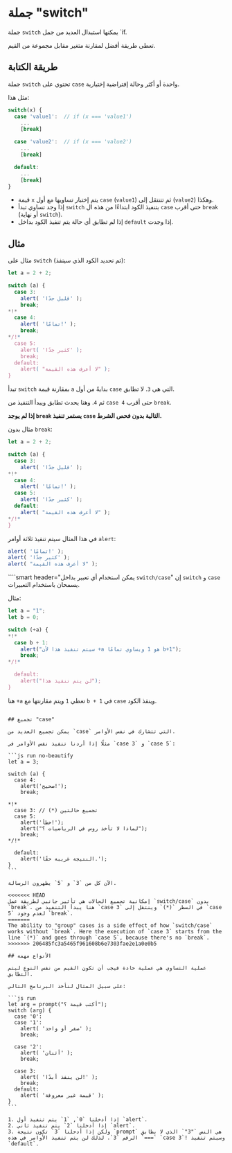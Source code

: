 # جملة "switch"

جملة `switch` يمكنها استبدال العديد من جمل `if.

تعطي طريقة أفضل لمقارنة متغير مقابل مجموعة من القيم.

## طريقة الكتابة

جملة `switch` تحتوي على `case` واحدة أو أكثر وحالة إفتراضية إختيارية.

مثل هذا:

```js no-beautify
switch(x) {
  case 'value1':  // if (x === 'value1')
    ...
    [break]

  case 'value2':  // if (x === 'value2')
    ...
    [break]

  default:
    ...
    [break]
}
```

- قيمة `x` يتم إختبار تساويها مع أول `case` (`value1`) ثم تتنتقل إلى (`value2`) وهكذا.
- إذا وجد تساوي تبدأ `switch` بتنفيذ الكود ابتداءًا من هذه ال `case` حتى أقرب `break` (أو نهاية `switch`).
- إذا لم تطابق أي حالة يتم تنفيذ الكود بداخل `default` إذا وجدت.

## مثال

مثال على `switch` (تم نحديد الكود الذي سينفذ):

```js run
let a = 2 + 2;

switch (a) {
  case 3:
    alert( 'قليل جدًا' );
    break;
*!*
  case 4:
    alert( 'تمامًا!' );
    break;
*/!*
  case 5:
    alert( 'كثير جدًا' );
    break;
  default:
    alert( "لا أعرف هذه القيمة" );
}
```

تبدأ `switch` بمقارنة قيمة `a` بدايةً من أول `case` التي هي `3`. لا تطابق.

ثم `4`. وهنا يحدث تطابق ويبدأ التنفيذ من `case 4` حتى أقرب `break`.

**إذا لم يوجد `break` يستمر تنفيذ `case` التالية بدون فحص الشرط.**

مثال بدون `break`:

```js run
let a = 2 + 2;

switch (a) {
  case 3:
    alert( 'قليل جدًا' );
*!*
  case 4:
    alert( 'تمامًا!' );
  case 5:
    alert( 'كثير جدًا' );
  default:
    alert( "لا أعرف هذه القيمة" );
*/!*
}
```

في هذا المثال سيتم تنفيذ ثلاثة أوامر `alert`:

```js
alert( 'تمامًا!' );
alert( 'كثير جدًا' );
alert( "لا أعرف هذه القيمة" );
```

````smart header="يمكن استخدام أي تعبير بداخل `switch/case`"
إن `switch` و `case` يسمحان باستخدام التعبيرات.

مثال:

```js run
let a = "1";
let b = 0;

switch (+a) {
*!*
  case b + 1:
    alert("سيتم تنفيذ هذا لأن +a هو 1 ويساوي تمامًا b+1");
    break;
*/!*

  default:
    alert("لن يتم تنفيذ هذا");
}
```
هنا `+a` تعطي `1` ويتم مقارنتها مع `b + 1` في `case` وينفذ الكود.
````

## تجميع "case"

يمكن تجميع العديد من `case` التي تتشارك في نفس الأوامر.

مثلًا إذا أردنا تنفيذ نفس الأوامر في `case 3` و `case 5`:

```js run no-beautify
let a = 3;

switch (a) {
  case 4:
    alert('صحيح!');
    break;

*!*
  case 3: // (*) تجميع حالتين
  case 5:
    alert('خطأ!');
    alert("لماذا لا تأخذ روس في الرياضيات ؟");
    break;
*/!*

  default:
    alert('النتيجة غريبة حقًا.');
}
```

الآن كل من `3` و `5` يظهرون الرسالة.

<<<<<<< HEAD
إمكانية تجميع الحالات هي تأثير جانبي لطريقة عمل `switch/case` بدون `break`. هنا يبدأ التنفيذ من `case 3` في السطر `(*)` وينتقل إلى `case 5` لعدم وجود `break`.
=======
The ability to "group" cases is a side effect of how `switch/case` works without `break`. Here the execution of `case 3` starts from the line `(*)` and goes through `case 5`, because there's no `break`.
>>>>>>> 206485fc3a5465f961608b6e7303fae2e1a0e0b5

## الأنواع مهمة

عملية التساوي هي عملية حادة فيجب أن تكون القيم من نفس النوع ليتم التطابق.

على سبيل المثال لنأخذ البرنامج التالي:

```js run
let arg = prompt("أكتب قيمة ؟");
switch (arg) {
  case '0':
  case '1':
    alert( 'صفر أو واحد' );
    break;

  case '2':
    alert( 'أثنان' );
    break;

  case 3:
    alert( 'لن ينفذ أبدًا!' );
    break;
  default:
    alert( 'قيمة غير معروفة' );
}
```

1. إذا أدخلنا `0`, `1` يتم تنفيذ أول `alert`.
2. إذا أدخلنا `2` يتم تنفيذ ثاني `alert`.
3. ولكن إذا أدخلنا `3` تكون نتيجة `prompt` هي النص `"3"` الذي لا يطابق `===` الرقم `3`. لذلك لن يتم تنفيذ الأوامر في هذه `case 3`! وسيتم تنفيذ `default`.
